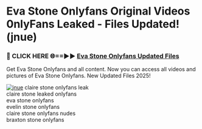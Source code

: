 # Eva Stone Onlyfans Original Videos 0nlyFans Leaked - Files Updated! (jnue)

<h3>🔴 CLICK HERE 🌐==►► <a href="https://tinyurl.com/4seja8ks" rel="nofollow">Eva Stone Onlyfans Updated Files</a></h3>

Get Eva Stone Onlyfans and all content. Now you can access all videos and pictures of Eva Stone Onlyfans. New Updated Files 2025!

[![jnue](https://i.imgur.com/EWjZXRe.gif)](https://tinyurl.com/4seja8ks)
claire stone onlyfans leak<br>
claire stone leaked onlyfans<br>
eva stone onlyfans<br>
evelin stone onlyfans<br>
claire stone onlyfans nudes<br>
braxton stone onlyfans